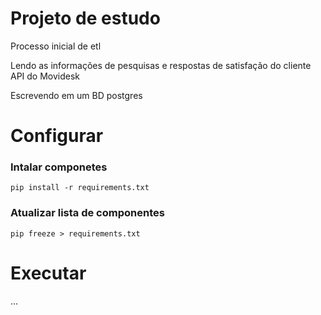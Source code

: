 # Projeto de estudo
Processo inicial de etl

Lendo as informações de pesquisas e respostas de satisfação do cliente API do Movidesk

Escrevendo em um BD postgres


# Configurar

### Intalar componetes
`pip install -r requirements.txt`

### Atualizar lista de componentes
`pip freeze > requirements.txt`

# Executar

...